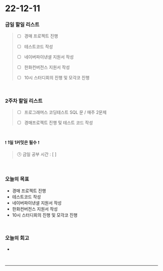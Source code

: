 # 22-12-11

### 금일 할일 리스트
> - [ ]  경매 프로젝트 진행
>
> - [ ]  테스트코드 작성
>
> - [ ]  네이버파이낸셜 지원서 작성
>
> - [ ]  한화컨버전스 지원서 작성
>
> - [ ]  10시 스터디회의 진행 및 모각코 진행

<br/>

### 2주차 할일 리스트  

> - [ ]  프로그래머스 코딩테스트 SQL 문 / 매주 2문제  
>
> - [ ]  경매프로젝트 진행 및 테스트 코드 작성

<br/>

❗ **1일 1커밋은 필수** ❗
> 🕒 금일 공부 시간 : [  ]
  
<br/>

### 오늘의 목표
- 경매 프로젝트 진행
- 테스트코드 작성
- 네이버파이낸셜 지원서 작성
- 한화컨버전스 지원서 작성
- 10시 스터디회의 진행 및 모각코 진행

<br>

### 오늘의 회고
- 

<br/>

------------  